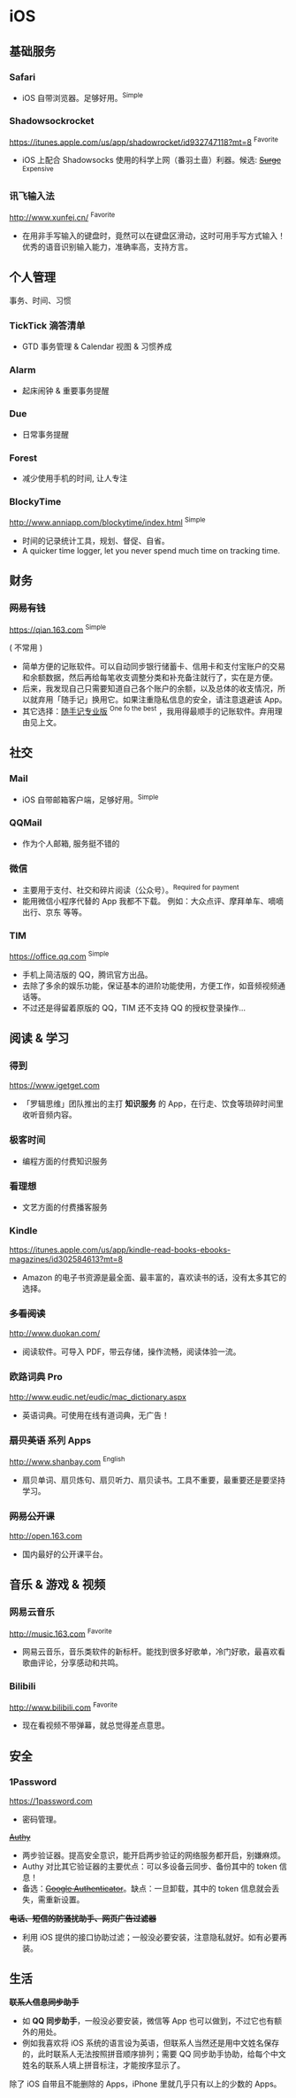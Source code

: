 # iOS

## 基础服务

### Safari

- iOS 自带浏览器。足够好用。<sup>Simple</sup>

### Shadowsockrocket

https://itunes.apple.com/us/app/shadowrocket/id932747118?mt=8 <sup>Favorite</sup>

- iOS 上配合 Shadowsocks 使用的科学上网（番羽土啬）利器。候选: [~~Surge~~](https://itunes.apple.com/us/app/surge-web-developer-tool-proxy/id1040100637?mt=8) <sup>Expensive</sup>

### 讯飞输入法

http://www.xunfei.cn/ <sup>Favorite</sup>

- 在用非手写输入的键盘时，竟然可以在键盘区滑动，这时可用手写方式输入！优秀的语音识别输入能力，准确率高，支持方言。

## 个人管理

事务、时间、习惯

### TickTick 滴答清单

- GTD 事务管理 & Calendar 视图 & 习惯养成

### Alarm

- 起床闹钟 & 重要事务提醒

### Due

- 日常事务提醒

### Forest

- 减少使用手机的时间, 让人专注

### BlockyTime

http://www.anniapp.com/blockytime/index.html <sup>Simple</sup>

- 时间的记录统计工具，规划、督促、自省。
- A quicker time logger, let you never spend much time on tracking time.

<!--

## 记录

### MindNode

https://mindnode.com <sup>Powerful</sup>

- 思维导图。( [Ref Above](#Common) )

### Notes

- iOS & macOS 自带的轻量级笔记应用，启动、编辑、同步迅速稳定，方便易用。<sup>Simple</sup>

### Notions

- 专门用于做 Checklist

-->

## 财务

### ~~网易有钱~~

https://qian.163.com <sup>Simple</sup>

( 不常用 )

- 简单方便的记账软件。可以自动同步银行储蓄卡、信用卡和支付宝账户的交易和余额数据，然后再给每笔收支调整分类和补充备注就行了，实在是方便。
- 后来，我发现自己只需要知道自己各个账户的余额，以及总体的收支情况，所以就弃用「随手记」换用它。如果注重隐私信息的安全，请注意退避该 App。
- 其它选择：[随手记专业版](http://www.feidee.com/money/) <sup>One fo the best</sup> ，我用得最顺手的记账软件。弃用理由见上文。

## 社交

### Mail

- iOS 自带邮箱客户端，足够好用。<sup>Simple</sup>

### QQMail

- 作为个人邮箱, 服务挺不错的

### 微信

- 主要用于支付、社交和碎片阅读（公众号）。<sup>Required for payment</sup>
- 能用微信小程序代替的 App 我都不下载。
    例如：大众点评、摩拜单车、嘀嘀出行、京东 等等。

### TIM

https://office.qq.com <sup>Simple</sup>

- 手机上简洁版的 QQ，腾讯官方出品。
- 去除了多余的娱乐功能，保证基本的进阶功能使用，方便工作，如音频视频通话等。
- 不过还是得留着原版的 QQ，TIM 还不支持 QQ 的授权登录操作…

## 阅读 & 学习

### 得到

https://www.igetget.com

- 「罗辑思维」团队推出的主打 **知识服务** 的 App，在行走、饮食等琐碎时间里收听音频内容。

### 极客时间

- 编程方面的付费知识服务

### 看理想

- 文艺方面的付费播客服务

### Kindle

https://itunes.apple.com/us/app/kindle-read-books-ebooks-magazines/id302584613?mt=8

- Amazon 的电子书资源是最全面、最丰富的，喜欢读书的话，没有太多其它的选择。

### ~~多看阅读~~

http://www.duokan.com/

- 阅读软件。可导入 PDF，带云存储，操作流畅，阅读体验一流。

### 欧路词典 Pro

http://www.eudic.net/eudic/mac_dictionary.aspx

- 英语词典。可使用在线有道词典，无广告！

### **~~扇贝英语~~** 系列 Apps

http://www.shanbay.com <sup>English</sup>

- 扇贝单词、扇贝炼句、扇贝听力、扇贝读书。工具不重要，最重要还是要坚持学习。

### ~~网易公开课~~

http://open.163.com

- 国内最好的公开课平台。

## 音乐 & 游戏 & 视频

### 网易云音乐

http://music.163.com <sup>Favorite</sup>

- 网易云音乐，音乐类软件的新标杆。能找到很多好歌单，冷门好歌，最喜欢看歌曲评论，分享感动和共鸣。

### Bilibili

http://www.bilibili.com <sup>Favorite</sup>

- 现在看视频不带弹幕，就总觉得差点意思。

## 安全

### 1Password

https://1password.com

- 密码管理。

~~[Authy](https://www.authy.com/)~~

- 两步验证器。提高安全意识，能开启两步验证的网络服务都开启，别嫌麻烦。
- Authy 对比其它验证器的主要优点：可以多设备云同步、备份其中的 token 信息！
- 备选：[~~Google Authenticator~~](https://itunes.apple.com/en/app/google-authenticator/id388497605?mt=8)。缺点：一旦卸载，其中的 token 信息就会丢失，需重新设置。

~~**电话、短信的防骚扰助手、网页广告过滤器**~~

- 利用 iOS 提供的接口协助过滤；一般没必要安装，注意隐私就好。如有必要再装。

## 生活

~~**联系人信息同步助手**~~

- 如 **QQ 同步助手**，一般没必要安装，微信等 App 也可以做到，不过它也有额外的用处。
- 例如我喜欢将 iOS 系统的语言设为英语，但联系人当然还是用中文姓名保存的，此时联系人无法按照拼音顺序排列；需要 QQ 同步助手协助，给每个中文姓名的联系人填上拼音标注，才能按序显示了。

除了 iOS 自带且不能删除的 Apps，iPhone 里就几乎只有以上的少数的 Apps。
